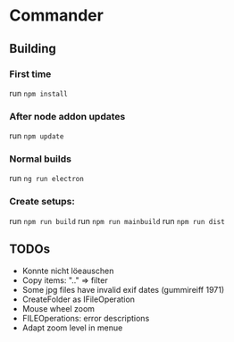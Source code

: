 # Commander
## Building
### First time
run ```npm install```

### After node addon updates
run ```npm update```

### Normal builds
run ```ng run electron```
### Create setups:
run ```npm run build```
run ```npm run mainbuild```
run ```npm run dist```
## TODOs
* Konnte nicht löeauschen
* Copy items: ".." => filter
* Some jpg files have invalid exif dates (gummireiff 1971)
* CreateFolder as IFileOperation
* Mouse wheel zoom
* FILEOperations: error descriptions
* Adapt zoom level in menue



